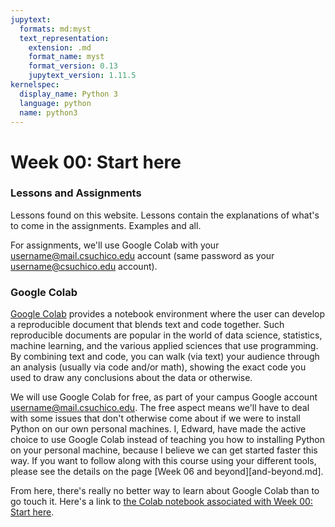 ```yaml
---
jupytext:
  formats: md:myst
  text_representation:
    extension: .md
    format_name: myst
    format_version: 0.13
    jupytext_version: 1.11.5
kernelspec:
  display_name: Python 3
  language: python
  name: python3
---
```


# Week 00: Start here

### Lessons and Assignments

Lessons found on this website.  Lessons contain the explanations of what's to
come in the assignments.  Examples and all.

For assignments, we'll use Google Colab with your username@mail.csuchico.edu
account (same password as your username@csuchico.edu account).

### Google Colab

[Google Colab](https://colab.research.google.com) provides a notebook
environment where the user can develop a reproducible document that blends text
and code together.  Such reproducible documents are popular in the world of data
science, statistics, machine learning, and the various applied sciences that use
programming.  By combining text and code, you can walk (via text) your audience
through an analysis (usually via code and/or math), showing the exact code you
used to draw any conclusions about the data or otherwise.

We will use Google Colab for free, as part of your campus Google account
username@mail.csuchico.edu.  The free aspect means we'll have to deal with some
issues that don't otherwise come about if we were to install Python on our own
personal machines.  I, Edward, have made the active choice to use Google Colab
instead of teaching you how to installing Python on your personal machine,
because I believe we can get started faster this way.  If you want to follow
along with this course using your different tools, please see the details on the
page [Week 06 and beyond][and-beyond.md].

From here, there's really no better way to learn about Google Colab than to go
touch it.  Here's a link to [the Colab notebook associated with Week 00: Start
here](https://colab.research.google.com/drive/1weKuFgd98W76BloyuuB4d2HudB5KLYew?usp=sharing).

